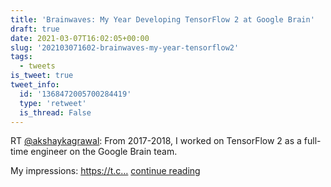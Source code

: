 ```yaml
---
title: 'Brainwaves: My Year Developing TensorFlow 2 at Google Brain'
draft: true
date: 2021-03-07T16:02:05+00:00
slug: '202103071602-brainwaves-my-year-tensorflow2'
tags:
  - tweets
is_tweet: true
tweet_info:
  id: '1368472005700284419'
  type: 'retweet'
  is_thread: False
---
```




RT [@akshaykagrawal](https://x.com/akshaykagrawal): From 2017-2018, I worked on TensorFlow 2 as a full-time engineer on the Google Brain team.

My impressions: https://t.c… [continue reading](https://x.com/sytelus/status/1368472005700284419)

